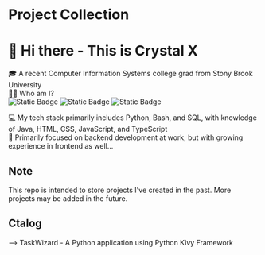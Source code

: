 # Project Collection
# 👋 Hi there - This is Crystal X
🎓 A recent Computer Information Systems college grad from Stony Brook University  
👩‍💻 Who am I?  
![Static Badge](https://img.shields.io/badge/who_am_i-Jr.%20Software%20Engineer-purple)
![Static Badge](https://img.shields.io/badge/who_am_i-On%20the%20Road%20to%20System%20Architect-green)
![Static Badge](https://img.shields.io/badge/who_am_i-Tech%20Enthusiast-blue)


💻 My tech stack primarily includes Python, Bash, and SQL, with knowledge of Java, HTML, CSS, JavaScript, and TypeScript  
🌱 Primarily focused on backend development at work, but with growing experience in frontend as well...

## Note
This repo is intended to store projects I've created in the past. More projects may be added in the future.

## Ctalog
--> TaskWizard - A Python application using Python Kivy Framework

